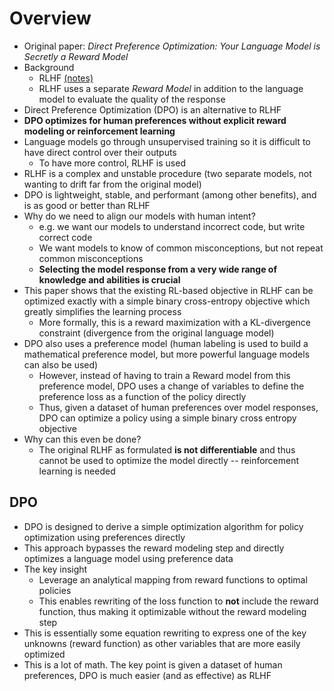 # Overview

- Original paper: *Direct Preference Optimization: Your Language Model is Secretly a Reward Model*
- Background
  - RLHF [(notes)](./Reinforcement_Learning.md)
  - RLHF uses a separate *Reward Model* in addition to the language model to evaluate the quality of the response
- Direct Preference Optimization (DPO) is an alternative to RLHF
- **DPO optimizes for human preferences without explicit reward modeling or reinforcement learning**
- Language models go through unsupervised training so it is difficult to have direct control over their outputs
  - To have more control, RLHF is used
- RLHF is a complex and unstable procedure (two separate models, not wanting to drift far from the original model)
- DPO is lightweight, stable, and performant (among other benefits), and is as good or better than RLHF
- Why do we need to align our models with human intent?
  - e.g. we want our models to understand incorrect code, but write correct code
  - We want models to know of common misconceptions, but not repeat common misconceptions
  - **Selecting the model response from a very wide range of knowledge and abilities is crucial**
- This paper shows that the existing RL-based objective in RLHF can be optimized exactly with a simple binary cross-entropy
objective which greatly simplifies the learning process
  - More formally, this is a reward maximization with a KL-divergence constraint (divergence from the original language model)
- DPO also uses a preference model (human labeling is used to build a mathematical preference model, but more powerful language models can also be used)
  - However, instead of having to train a Reward model from this preference model, DPO uses a change of variables to define
  the preference loss as a function of the policy directly
  - Thus, given a dataset of human preferences over model responses, DPO can optimize a policy using a simple binary cross entropy objective
- Why can this even be done?
  - The original RLHF as formulated **is not differentiable** and thus cannot be used to optimize the model directly -- reinforcement learning is needed


## DPO

- DPO is designed to derive a simple optimization algorithm for policy optimization using preferences directly
- This approach bypasses the reward modeling step and directly optimizes a language model using preference data
- The key insight
  - Leverage an analytical mapping from reward functions to optimal policies
  - This enables rewriting of the loss function to **not** include the reward function, thus making it optimizable without the
  reward modeling step
- This is essentially some equation rewriting to express one of the key unknowns (reward function) as other 
variables that are more easily optimized
- This is a lot of math. The key point is given a dataset of human preferences, DPO is much easier (and as effective) as RLHF
